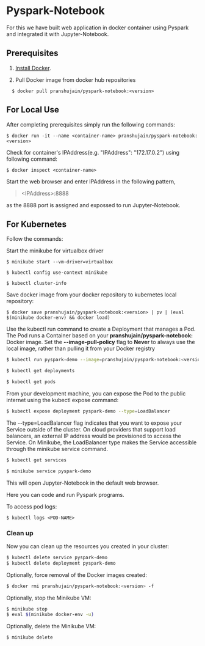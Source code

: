 # Pyspark-Notebook

For this we have built web application in docker container using Pyspark and integrated it with Jupyter-Notebook.

## Prerequisites

1. [Install Docker](https://github.com/pranshujain22/Hadoop/blob/master/Docker/Installation.md).

2. Pull Docker image from docker hub repositories
```shell
  $ docker pull pranshujain/pyspark-notebook:<version>
```

## For Local Use


After completing prerequisites simply run the following commands:

```shell
$ docker run -it --name <container-name> pranshujain/pyspark-notebook:<version>
```

Check for container's IPAddress(e.g. "IPAddress": "172.17.0.2") using following command:
```shell
$ docker inspect <container-name>
```

Start the web browser and enter IPAddress in the following pattern,
> \<IPAddress\>:8888

as the 8888 port is assigned and expossed to run Jupyter-Notebook.

## For Kubernetes

Follow the commands:

Start the minikube for virtualbox driver
```shell
$ minikube start --vm-driver=virtualbox

$ kubectl config use-context minikube

$ kubectl cluster-info
```

Save docker image from your docker repository to kubernetes local repository:
```shell
$ docker save pranshujain/pyspark-notebook:<version> | pv | (eval $(minikube docker-env) && docker load)
```

Use the kubectl run command to create a Deployment that manages a Pod. The Pod runs a Container based on your **pranshujain/pyspark-notebook:<version>** Docker image. Set the **--image-pull-policy** flag to **Never** to always use the local image, rather than pulling it from your Docker registry
```bash
$ kubectl run pyspark-demo --image=pranshujain/pyspark-notebook:<version> --port=8888 --image-pull-policy=Never

$ kubectl get deployments

$ kubectl get pods
```

From your development machine, you can expose the Pod to the public internet using the kubectl expose command:
```bash
$ kubectl expose deployment pyspark-demo --type=LoadBalancer
```
The --type=LoadBalancer flag indicates that you want to expose your Service outside of the cluster. On cloud providers that support load balancers, an external IP address would be provisioned to access the Service. On Minikube, the LoadBalancer type makes the Service accessible through the minikube service command.

```bash
$ kubectl get services

$ minikube service pyspark-demo
```
This will open Jupyter-Notebook in the default web browser.

Here you can code and run Pyspark programs.

To access pod logs:
```shell
$ kubectl logs <POD-NAME>
```

### Clean up

Now you can clean up the resources you created in your cluster:
```bash
$ kubectl delete service pyspark-demo
$ kubectl delete deployment pyspark-demo
```
Optionally, force removal of the Docker images created:
```bash
$ docker rmi pranshujain/pyspark-notebook:<version> -f
```
Optionally, stop the Minikube VM:
```bash
$ minikube stop
$ eval $(minikube docker-env -u)
```
Optionally, delete the Minikube VM:
```bash
$ minikube delete
```
